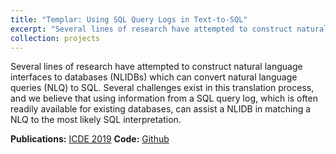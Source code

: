 ```yaml
---
title: "Templar: Using SQL Query Logs in Text-to-SQL"
excerpt: "Several lines of research have attempted to construct natural language interfaces to databases (NLIDBs) which can convert natural language queries (NLQ) to SQL. Several challenges exist in this translation process, and we believe that using information from a SQL query log, which is often readily available for existing databases, can assist a NLIDB in matching a NLQ to the most likely SQL interpretation."
collection: projects
---
```


Several lines of research have attempted to construct natural language interfaces to databases (NLIDBs) which can convert natural language queries (NLQ) to SQL. Several challenges exist in this translation process, and we believe that using information from a SQL query log, which is often readily available for existing databases, can assist a NLIDB in matching a NLQ to the most likely SQL interpretation.

**Publications:** [ICDE 2019](https://ieeexplore.ieee.org/document/8731607)
**Code:** [Github](https://github.com/umich-dbgroup/templar)
